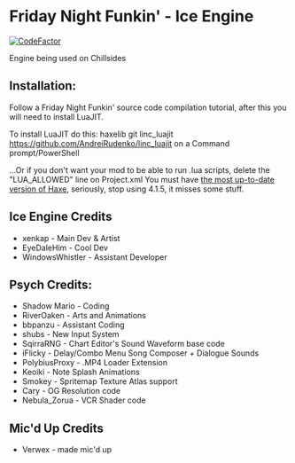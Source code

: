 # Friday Night Funkin' - Ice Engine
[![CodeFactor](https://www.codefactor.io/repository/github/xenkap/iceengine/badge/main)](https://www.codefactor.io/repository/github/xenkap/iceengine/overview/main)

Engine being used on Chillsides

## Installation:
Follow a Friday Night Funkin' source code compilation tutorial, after this you will need to install LuaJIT.

To install LuaJIT do this: haxelib git linc_luajit https://github.com/AndreiRudenko/linc_luajit  on a Command prompt/PowerShell

...Or if you don't want your mod to be able to run .lua scripts, delete the "LUA_ALLOWED" line on Project.xml
You must have [the most up-to-date version of Haxe](https://haxe.org/download/), seriously, stop using 4.1.5, it misses some stuff.

## Ice Engine Credits
* xenkap - Main Dev & Artist
* EyeDaleHim - Cool Dev
* WindowsWhistler - Assistant Developer

## Psych Credits:
* Shadow Mario - Coding
* RiverOaken - Arts and Animations
* bbpanzu - Assistant Coding
* shubs - New Input System
* SqirraRNG - Chart Editor's Sound Waveform base code
* iFlicky - Delay/Combo Menu Song Composer + Dialogue Sounds
* PolybiusProxy - .MP4 Loader Extension
* Keoiki - Note Splash Animations
* Smokey - Spritemap Texture Atlas support
* Cary - OG Resolution code
* Nebula_Zorua - VCR Shader code

## Mic'd Up Credits
* Verwex - made mic'd up

